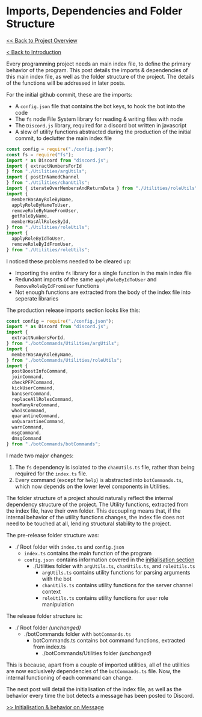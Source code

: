 # Imports, Dependencies and Folder Structure

[<< Back to Project Overview](defenderProject.md)

[< Back to Introduction](introduction.md)

Every programming project needs an main index file, to define the primary behavior of the program. This post details the imports & dependencies of this main index file, as well as the folder structure of the project. The details of the functions will be addressed in later posts.

For the initial github commit, these are the imports:
- A `config.json` file that contains the bot keys, to hook the bot into the code
- The `fs` node File System library for reading & writing files with node
- The `Discord.js` library, required for a discord bot written in javascript
- A slew of utility functions abstracted during the production of the initial commit, to declutter the main index file

```typescript
const config = require("./config.json");
const fs = require("fs");
import * as Discord from "discord.js";
import { extractNumbersForId 
} from "./Utilities/argUtils";
import { postInNamedChannel 
} from "./Utilities/chanUtils";
import { iterateOverMembersAndReturnData } from "./Utilities/roleUtils";
import {
  memberHasAnyRoleByName,
  applyRoleByNameToUser,
  removeRoleByNameFromUser,
  getRoleByName,
  memberHasAllRolesById,
} from "./Utilities/roleUtils";
import {
  applyRoleByIdToUser,
  removeRoleByIdFromUser,
} from "./Utilities/roleUtils";
```

I noticed these problems needed to be cleared up:
- Importing the entire `fs` library for a single function in the main index file
- Redundant imports of the same `applyRoleByIdToUser` and `RemoveRoleByIdFromUser` functions
- Not enough functions are extracted from the body of the index file into seperate libraries

The production release imports section looks like this:

```typescript
const config = require("./config.json");
import * as Discord from "discord.js";
import { 
  extractNumbersForId,
} from "./botCommands/Utilities/argUtils";
import {
  memberHasAnyRoleByName,
} from "./botCommands/Utilities/roleUtils";
import {
  postBoostInfoCommand,
  joinCommand,
  checkPFPCommand,
  kickUserCommand,
  banUserCommand,
  replaceAllRolesCommand,
  howManyAreCommand,
  whoIsCommand,
  quarantineCommand,
  unQuarantineCommand,
  warnCommand,
  msgCommand,
  dmsgCommand
} from "./botCommands/botCommands";
```

I made two major changes:
1. The `fs` dependency is isolated to the `chanUtils.ts` file, rather than being required for the `index.ts` file.
2. Every command (except for `help`) is abstracted into `botCommands.ts`, which now depends on the lower level components in Utilities.

The folder structure of a project should naturally reflect the internal dependency structure of the project. The Utility functions, extracted from the index file, have their own folder. This decoupling means that, if the internal behavior of the utility functions changes, the index file does not need to be touched at all, lending structural stability to the project.

The pre-release folder structure was:

- ./ Root folder with `index.ts` and `config.json`
  - `index.ts` contains the main function of the program
  - `config.json `contains information covered in the [initialisation section](initialisation.md)
    - ./Utilities folder with `argUtils.ts`, `chanUtils.ts`, and `roleUtils.ts`
      - `argUtils.ts` contains utility functions for parsing arguments with the bot
      - `chanUtils.ts` contains utility functions for the server channel context
      - `roleUtils.ts` contains utility functions for user role manipulation

The release folder structure is:

- ./ Root folder *(unchanged)*
  - ./botCommands folder with `botCommands.ts`
    - botCommands.ts contains bot command functions, extracted from index.ts
      - ./botCommands/Utilities folder *(unchanged)*
      
This is because, apart from a couple of imported utilities, all of the utilities are now exclusively dependencies of the `botCommands.ts` file. Now, the internal functioning of each command can change.

The next post will detail the initialisation of the index file, as well as the behavior every time the bot detects a message has been posted to Discord.

[>> Initialisation & behavior on Message](initialisationAndOnMessage.md)
      
